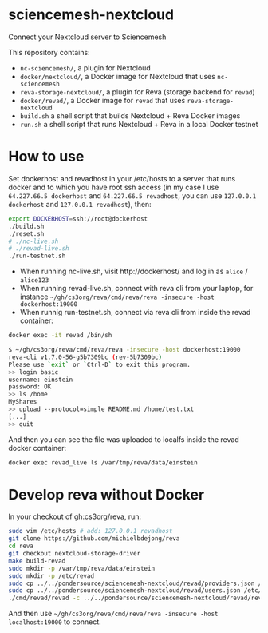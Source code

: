 # sciencemesh-nextcloud
Connect your Nextcloud server to Sciencemesh

This repository contains:

* `nc-sciencemesh/`, a plugin for Nextcloud
* `docker/nextcloud/`, a Docker image for Nextcloud that uses `nc-sciencemesh`
* `reva-storage-nextcloud/`, a plugin for Reva (storage backend for `revad`)
* `docker/revad/`, a Docker image for `revad` that uses `reva-storage-nextcloud`
* `build.sh` a shell script that builds Nextcloud + Reva Docker images
* `run.sh` a shell script that runs Nextcloud + Reva in a local Docker testnet

# How to use
Set dockerhost and revadhost in your /etc/hosts to a server that runs docker and to which you have root ssh access (in my case I use `64.227.66.5 dockerhost` and `64.227.66.5 revadhost`, you can use `127.0.0.1 dockerhost` and `127.0.0.1 revadhost`), then:

```sh
export DOCKERHOST=ssh://root@dockerhost
./build.sh
./reset.sh
# ./nc-live.sh
# ./revad-live.sh
./run-testnet.sh
```

* When running nc-live.sh, visit http://dockerhost/ and log in as `alice` / `alice123`
* When running revad-live.sh, connect with reva cli from your laptop, for instance `~/gh/cs3org/reva/cmd/reva/reva -insecure -host dockerhost:19000`
* When runnig run-testnet.sh, connect via reva cli from inside the revad container:
```sh
docker exec -it revad /bin/sh
```

```sh
$ ~/gh/cs3org/reva/cmd/reva/reva -insecure -host dockerhost:19000
reva-cli v1.7.0-56-g5b7309bc (rev-5b7309bc)
Please use `exit` or `Ctrl-D` to exit this program.
>> login basic
username: einstein
password: OK
>> ls /home
MyShares
>> upload --protocol=simple README.md /home/test.txt
[...]
>> quit
```
And then you can see the file was uploaded to localfs inside the revad docker container:
```sh
docker exec revad_live ls /var/tmp/reva/data/einstein
```


# Develop reva without Docker
In your checkout of gh:cs3org/reva, run:
```sh
sudo vim /etc/hosts # add: 127.0.0.1 revadhost
git clone https://github.com/michielbdejong/reva
cd reva
git checkout nextcloud-storage-driver
make build-revad
sudo mkdir -p /var/tmp/reva/data/einstein
sudo mkdir -p /etc/revad
sudo cp ../../pondersource/sciencemesh-nextcloud/revad/providers.json /etc/revad/
sudo cp ../../pondersource/sciencemesh-nextcloud/revad/users.json /etc/revad/
./cmd/revad/revad -c ../../pondersource/sciencemesh-nextcloud/revad/revad.toml
```
And then use `~/gh/cs3org/reva/cmd/reva/reva -insecure -host localhost:19000` to connect.